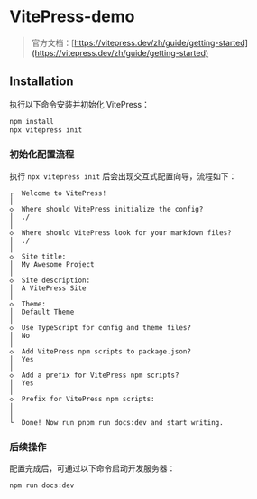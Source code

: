 # VitePress-demo
> 官方文档：[https://vitepress.dev/zh/guide/getting-started](https://vitepress.dev/zh/guide/getting-started)


## Installation

执行以下命令安装并初始化 VitePress：

```bash
npm install
npx vitepress init
```


### 初始化配置流程

执行 `npx vitepress init` 后会出现交互式配置向导，流程如下：

```
┌  Welcome to VitePress!
│
◇  Where should VitePress initialize the config?
│  ./
│
◇  Where should VitePress look for your markdown files?
│  ./
│
◇  Site title:
│  My Awesome Project
│
◇  Site description:
│  A VitePress Site
│
◇  Theme:
│  Default Theme
│
◇  Use TypeScript for config and theme files?
│  No
│
◇  Add VitePress npm scripts to package.json?
│  Yes
│
◇  Add a prefix for VitePress npm scripts?
│  Yes
│
◇  Prefix for VitePress npm scripts:
│ 
│
└  Done! Now run pnpm run docs:dev and start writing.
```

### 后续操作
配置完成后，可通过以下命令启动开发服务器：
```bash
npm run docs:dev
```